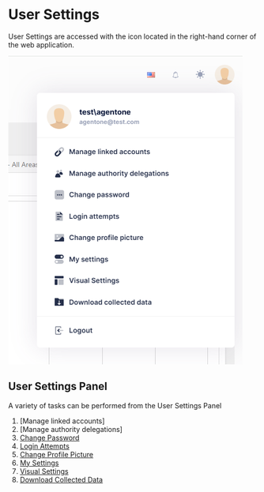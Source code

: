 # User Settings

User Settings are accessed with the icon located in the right-hand corner of the web application.

![reda_web_user_icon.PNG](../../images/reda_web_usersettings.png)


## User Settings Panel
A variety of tasks can be performed from the User Settings Panel

1. [Manage linked accounts]
2. [Manage authority delegations]
3. [Change Password](../Account/change_password.md)
4. [Login Attempts](../Account/login_attempts.md)
5. [Change Profile Picture](../Account/change_profile_picture.md)
6. [My Settings](../Account/my_settings.md)
7. [Visual Settings](../Account/visual_settings.md)
8. [Download Collected Data](../Account/download_collected_data.md)
